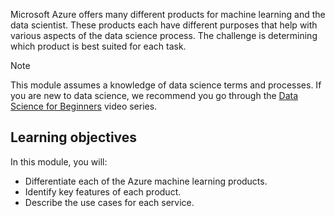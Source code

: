 Microsoft Azure offers many different products for machine learning and the data scientist. These products each have different purposes that help with various aspects of the data science process. The challenge is determining which product is best suited for each task.

> [!NOTE]
> This module assumes a knowledge of data science terms and processes. If you are new to data science, we recommend you go through the [Data Science for Beginners](https://docs.microsoft.com/azure/machine-learning/studio/data-science-for-beginners-the-5-questions-data-science-answers) video series.

## Learning objectives

In this module, you will:

- Differentiate each of the Azure machine learning products.
- Identify key features of each product.
- Describe the use cases for each service.
